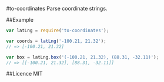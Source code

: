 #to-coordinates
Parse coordinate strings.

##Example
```js
var latLng = require('to-coordinates');

var coords = latLng('-100.21, 21.32');
// => [-100.21, 21.32]

var box = latLng.box('(-100.21, 21.32), (88.31, -32.11)');
// => [[-100.21, 21.32], [88.31, -32.11]]
```

##Licence
MIT
